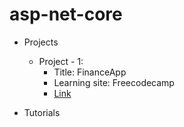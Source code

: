 # asp-net-core

- Projects
  - Project - 1:
    - Title: FinanceApp
    - Learning site: Freecodecamp
    - [Link](https://www.youtube.com/watch?v=QtiM87MV27w)

- Tutorials
